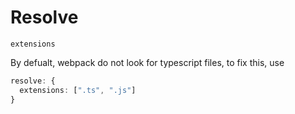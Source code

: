 # Resolve

`extensions`

By defualt, webpack do not look for typescript files, to fix this, use

```ts
resolve: {
  extensions: [".ts", ".js"]
}
```
